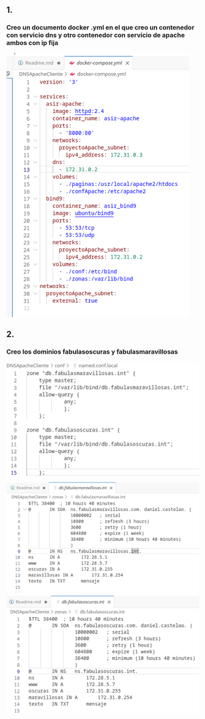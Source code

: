 ## 1.
### Creo un documento docker .yml en el que creo un contenedor con servicio dns y otro contenedor con servicio de apache ambos con ip fija

![Alt text](imagenes/Screenshot_20231205_162337.png)

## 2.
### Creo los dominios fabulasoscuras y fabulasmaravillosas

![Alt text](imagenes/Screenshot_20231205_163048.png)
![Alt text](imagenes/Screenshot_20231205_163142.png)
![Alt text](imagenes/Screenshot_20231205_163152.png)